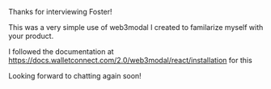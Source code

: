 Thanks for interviewing Foster!

This was a very simple use of web3modal I created to familarize myself with your product. 

I followed the documentation at https://docs.walletconnect.com/2.0/web3modal/react/installation for this

Looking forward to chatting again soon!
